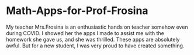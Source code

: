 # Math-Apps-for-Prof-Frosina
My teacher Mrs.Frosina is an enthusiastic hands on teacher somehow even during COVID. I showed her the apps I made to assist me with the homework she gave us, and she was thrilled.
These apps are absolutely awful. But for a new student, I was very proud to have created something.
